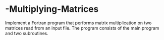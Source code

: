 # -Multiplying-Matrices
Implement a Fortran program that performs matrix multiplication
on two matrices read from an input file. The program consists of the main program and two
subroutines.
